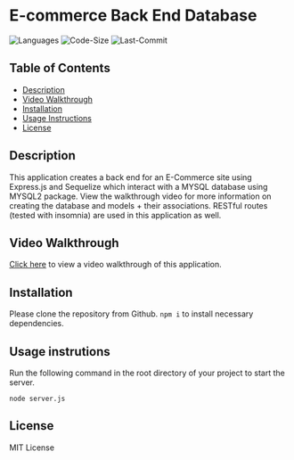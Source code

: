 # E-commerce Back End Database

![Languages](https://img.shields.io/github/languages/top/rucatues/E-Commerce-Back-End)
![Code-Size](https://img.shields.io/github/languages/code-size/rucatues/E-Commerce-Back-End)
![Last-Commit](https://img.shields.io/github/last-commit/rucatues/E-Commerce-Back-End)


## Table of Contents

* [Description](#description)
* [Video Walkthrough](#video-walkthrough)
* [Installation](#installation)
* [Usage Instructions](#usage-instructions)
* [License](#license)

## Description

This application creates a back end for an E-Commerce site using Express.js and Sequelize which interact with a MYSQL database using MYSQL2 package. View the walkthrough video for more information on creating the database and models + their associations. RESTful routes (tested with insomnia) are used in this application as well.  

## Video Walkthrough

[Click here](pastelink) to view a video walkthrough of this application. 


## Installation

Please clone the repository from Github. 
`npm i` to install necessary dependencies. 
  

## Usage instrutions

Run the following command in the root directory of your project to start the server. 
  
`node server.js`

## License

MIT License